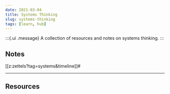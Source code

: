```yaml
---
date: 2021-03-04
title: Systems Thinking
slug: systems-thinking
tags: [learn, hub]
---
```


:::{.ui .message}
A collection of resources and notes on systems thinking.
:::

## Notes
[[z:zettels?tag=systems&timeline]]#

---
## Resources